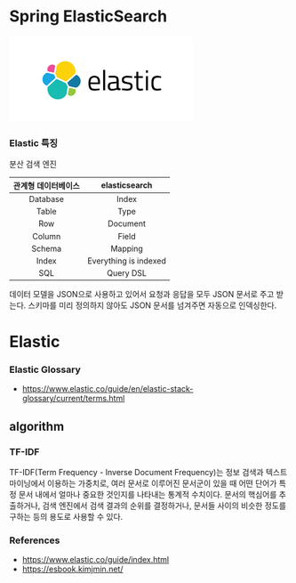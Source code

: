 # Spring ElasticSearch

![elastic](doc/logo.png)

### Elastic 특징 

분산 검색 엔진

관계형 데이터베이스 | elasticsearch
|:---:|:---:|
Database | Index
Table	| Type
Row	| Document
Column |	Field
Schema	| Mapping
Index	| Everything is indexed
SQL	| Query DSL


데이터 모델을 JSON으로 사용하고 있어서 요청과 응답을 모두 JSON 문서로 주고 받는다.
스키마를 미리 정의하지 않아도 JSON 문서를 넘겨주면 자동으로 인덱싱한다.


# Elastic 

### Elastic Glossary

- https://www.elastic.co/guide/en/elastic-stack-glossary/current/terms.html

## algorithm

### TF-IDF

TF-IDF(Term Frequency - Inverse Document Frequency)는 정보 검색과 텍스트 마이닝에서 이용하는 가중치로, 여러 문서로 이루어진 문서군이 있을 때 어떤 단어가 특정 문서 내에서 얼마나 중요한 것인지를 나타내는 통계적 수치이다. 
문서의 핵심어를 추출하거나, 검색 엔진에서 검색 결과의 순위를 결정하거나, 문서들 사이의 비슷한 정도를 구하는 등의 용도로 사용할 수 있다.


### References
- https://www.elastic.co/guide/index.html
- https://esbook.kimjmin.net/
